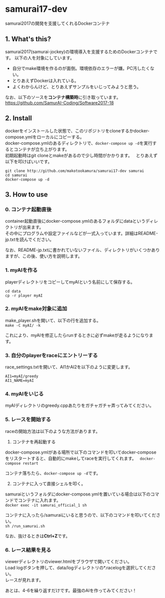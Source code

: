 # samurai17-dev
samurai2017の開発を支援してくれるDockerコンテナ

## 1. What's this?

samurai2017(samurai-jockey)の環境導入を支援するためのDockerコンテナです。
以下の人を対象にしています。

* 自分でmake環境を作るのが面倒。環境依存のエラーが嫌。PC汚したくない。
* とりあえずDockerは入れている。
* よくわからんけど、とりあえずサンプルをいじってみようと思う。

なお、以下のソースを**コンテナ構築時**に引き取っています。  
https://github.com/SamurAI-Coding/Software2017-18

## 2. Install

dockerをインストールした状態で、このリポジトリをcloneするかdocker-compose.ymlをローカルにコピーする。  
docker-compose.ymlのあるディレクトリで、`docker-compose up -d`を実行するとコンテナが立ち上がります。  
初期起動時はgit cloneとmakeがあるので少し時間がかかります。  
とりあえず以下を叩けばいいです。

```
git clone http://github.com/makotookamura/samurai17-dev samurai
cd samurai
docker-compose up -d
```

## 3. How to use

### 0. コンテナ起動直後

container起動直後にdocker-compose.ymlのあるフォルダにdataというディレクトリが出来ます。  
その中にプログラムや設定ファイルなどが一式入っています。詳細はREADME-jp.txtを読んでください。

なお、README-jp.txtに書かれていないファイル、ディレクトリがいくつかありますが、この後、使い方を説明します。


### 1. myAIを作る

playerディレクトリをコピーしてmyAIという名前にして保存する。  
```
cd data
cp -r player myAI
```

### 2. myAIをmake対象に追加

make_player.shを開いて、以下の行を追加する。  
`make -C myAI/ -k`

これにより、myAIを修正したらrunするときに必ずmakeが走るようになります。

### 3. 自分のplayerをraceにエントリーする

race_settings.txtを開いて、AI1かAI2を以下のように変更します。  
```
AI1=myAI/greedy
AI1_NAME=myAI
```

### 4. myAIをいじる

myAIディレクトリのgreedy.cppあたりをガチャガチャ弄ってみてください。

### 5. レースを開始する

raceの開始方法は以下のような方法があります。

1. コンテナを再起動する

docker-compose.ymlがある場所で以下のコマンドを叩いてdocker-composeをリスタートすると、自動的にmakeしてraceを実行してくれます。  
`docker-compose restart`

コンテナ落ちたら、`docker-compose up -d`です。

2. コンテナに入って直接シェルを叩く。

samuraiというフォルダにdocker-compose.ymlを置いている場合は以下のコマンドでコンテナに入れます。  
`docker exec -it samurai_official_1 sh`

コンテナに入ったら/samuraiにいると思うので、以下のコマンドを叩いてください。  
`sh /run_samurai.sh`

なお、抜けるときは**Ctrl+Z**です。

### 6. レース結果を見る

viewerディレクトリのviewer.htmlをブラウザで開いてください。  
Load logボタンを押して、data/logディレクトリの*.racelogを選択してください。  
レースが見れます。


あとは、4-6を繰り返すだけです。最強のAIを作ってみてください！
